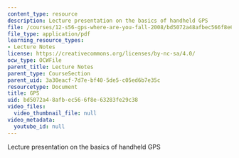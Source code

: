 ```yaml
---
content_type: resource
description: Lecture presentation on the basics of handheld GPS
file: /courses/12-s56-gps-where-are-you-fall-2008/bd5072a48afbec566f8e63283fe29c38_sem07.pdf
file_type: application/pdf
learning_resource_types:
- Lecture Notes
license: https://creativecommons.org/licenses/by-nc-sa/4.0/
ocw_type: OCWFile
parent_title: Lecture Notes
parent_type: CourseSection
parent_uid: 3a30eacf-7d7e-bf40-5de5-c05ed6b7e35c
resourcetype: Document
title: GPS
uid: bd5072a4-8afb-ec56-6f8e-63283fe29c38
video_files:
  video_thumbnail_file: null
video_metadata:
  youtube_id: null
---
```

Lecture presentation on the basics of handheld GPS